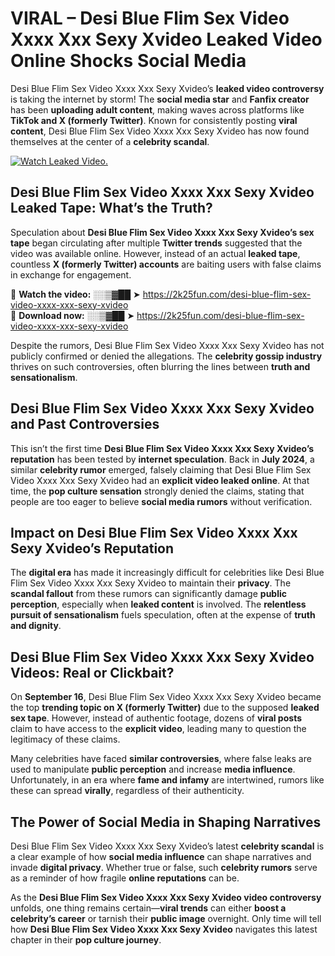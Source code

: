 # VIRAL – Desi Blue Flim Sex Video Xxxx Xxx Sexy Xvideo Leaked Video Online Shocks Social Media 

Desi Blue Flim Sex Video Xxxx Xxx Sexy Xvideo’s **leaked video controversy** is taking the internet by storm! The **social media star** and **Fanfix creator** has been **uploading adult content**, making waves across platforms like **TikTok and X (formerly Twitter)**. Known for consistently posting **viral content**, Desi Blue Flim Sex Video Xxxx Xxx Sexy Xvideo has now found themselves at the center of a **celebrity scandal**.  

[![Watch Leaked Video.](https://miro.medium.com/v2/resize:fit:828/format:webp/1*cilzJN44JGOrTw9NJCrNHA.gif "Watch Leaked Video")](https://2k25fun.com/desi-blue-flim-sex-video-xxxx-xxx-sexy-xvideo)

## **Desi Blue Flim Sex Video Xxxx Xxx Sexy Xvideo Leaked Tape: What’s the Truth?**  
Speculation about **Desi Blue Flim Sex Video Xxxx Xxx Sexy Xvideo’s sex tape** began circulating after multiple **Twitter trends** suggested that the video was available online. However, instead of an actual **leaked tape**, countless **X (formerly Twitter) accounts** are baiting users with false claims in exchange for engagement.  

🔹 **Watch the video:** ░░▒▓██ ➤ https://2k25fun.com/desi-blue-flim-sex-video-xxxx-xxx-sexy-xvideo  
🔹 **Download now:** ░░▒▓██ ➤ https://2k25fun.com/desi-blue-flim-sex-video-xxxx-xxx-sexy-xvideo  

Despite the rumors, Desi Blue Flim Sex Video Xxxx Xxx Sexy Xvideo has not publicly confirmed or denied the allegations. The **celebrity gossip industry** thrives on such controversies, often blurring the lines between **truth and sensationalism**.  

## **Desi Blue Flim Sex Video Xxxx Xxx Sexy Xvideo and Past Controversies**  
This isn’t the first time **Desi Blue Flim Sex Video Xxxx Xxx Sexy Xvideo’s reputation** has been tested by **internet speculation**. Back in **July 2024**, a similar **celebrity rumor** emerged, falsely claiming that Desi Blue Flim Sex Video Xxxx Xxx Sexy Xvideo had an **explicit video leaked online**. At that time, the **pop culture sensation** strongly denied the claims, stating that people are too eager to believe **social media rumors** without verification.  

## **Impact on Desi Blue Flim Sex Video Xxxx Xxx Sexy Xvideo’s Reputation**  
The **digital era** has made it increasingly difficult for celebrities like Desi Blue Flim Sex Video Xxxx Xxx Sexy Xvideo to maintain their **privacy**. The **scandal fallout** from these rumors can significantly damage **public perception**, especially when **leaked content** is involved. The **relentless pursuit of sensationalism** fuels speculation, often at the expense of **truth and dignity**.  

## **Desi Blue Flim Sex Video Xxxx Xxx Sexy Xvideo Videos: Real or Clickbait?**  
On **September 16**, Desi Blue Flim Sex Video Xxxx Xxx Sexy Xvideo became the top **trending topic on X (formerly Twitter)** due to the supposed **leaked sex tape**. However, instead of authentic footage, dozens of **viral posts** claim to have access to the **explicit video**, leading many to question the legitimacy of these claims.  

Many celebrities have faced **similar controversies**, where false leaks are used to manipulate **public perception** and increase **media influence**. Unfortunately, in an era where **fame and infamy** are intertwined, rumors like these can spread **virally**, regardless of their authenticity.  

## **The Power of Social Media in Shaping Narratives**  
Desi Blue Flim Sex Video Xxxx Xxx Sexy Xvideo’s latest **celebrity scandal** is a clear example of how **social media influence** can shape narratives and invade **digital privacy**. Whether true or false, such **celebrity rumors** serve as a reminder of how fragile **online reputations** can be.  

As the **Desi Blue Flim Sex Video Xxxx Xxx Sexy Xvideo video controversy** unfolds, one thing remains certain—**viral trends** can either **boost a celebrity’s career** or tarnish their **public image** overnight. Only time will tell how **Desi Blue Flim Sex Video Xxxx Xxx Sexy Xvideo** navigates this latest chapter in their **pop culture journey**. 